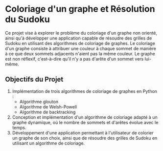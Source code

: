 # Coloriage d'un graphe et Résolution du Sudoku
Ce projet vise à explorer le problème du coloriage d'un graphe non orienté, ainsi qu'à développer une application capable de résoudre des grilles de Sudoku en utilisant des algorithmes de coloriage de graphes. Le coloriage d'un graphe consiste à attribuer une couleur à chaque sommet de manière à ce que deux sommets adjacents n'aient pas la même couleur. Le graphe est non réflexif, c'est-à-dire qu'il n'y a pas d'arête d'un sommet vers lui-même.
## Objectifs du Projet
1. Implémentation de trois algorithmes de coloriage de graphes en Python : 
   - Algorithme glouton
   - Algorithme de Welsh-Powell
   - Algorithme de backtracking
2. Conception et implémentation d'un algorithme de coloriage adapté à un graphe dynamique, où le nombre de sommets et d'arêtes évolue avec le temps.
3. Développement d'une application permettant à l'utilisateur de colorier un graphe de son choix, ainsi que de résoudre des grilles de Sudoku en utilisant un algorithme de coloriage.
